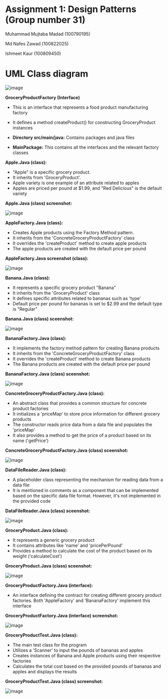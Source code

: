 # Assignment 1: Design Patterns (Group number 31)

Muhammad Mujtaba Madad (100790195)

Md Nafes Zawad (100822025)

Ishmeet Kaur (100809450)

# __UML Class diagram__

![image](https://github.com/Muji90/Assignment-1/assets/145510715/f6b63c56-0aa3-44fd-bc2c-c1634bd9eb09)

__GroceryProductFactory (Interface)__

- This is an interface that represents a food product manufacturing factory
- It defines a method createProduct() for constructing GroceryProduct instances

- __Directory src/main/java:__ Contains packages and java files
   
- __MainPackage:__ This contains all the interfaces and the relevant factory classes
   
__Apple.Java (class):__
- "Apple" is a specific grocery product. 
- It inherits from 'GroceryProduct'. 
- Apple variety is one example of an attribute related to apples 
- Apples are priced per pound at $1.99, and "Red Delicious" is the default variety

__Apple.Java (class) screenshot:__ 

![image](https://github.com/Muji90/Assignment-1/assets/145510715/6717da24-f179-4a6f-8efd-a12953badcb7)

__AppleFactory.Java (class):__
- Creates Apple products using the Factory Method pattern.
- It inherits from the 'ConcreteGroceryProductFactory' class
- It overrides the 'createProduct' method to create apple products
- The apple products are created with the default price per pound

__AppleFactory.Java screenshot (class):__ 

![image](https://github.com/Muji90/Assignment-1/assets/145510715/5cc9bb9d-4bf8-4a7f-bce9-932a300466dc)

__Banana.Java (class):__
- It represents a specific grocery product "Banana"
- It inherits from the 'GroceryProduct' class
- It defines specific attributes related to bananas such as 'type'
- Default price per pound for bananas is set to $2.99 and the default type is "Regular"

__Banana.Java (class) sceenshot:__

![image](https://github.com/Muji90/Assignment-1/assets/145510715/0ec3178d-f78a-40f5-9625-fc099c38fabd)

__BananaFactory.Java (class):__
- It implements the factory method pattern for creating Banana products
- It inherits from the 'ConcreteGroceryProductFactory' class
- It overrides the 'createProduct' method to create Banana products
- The Banana products are created with the default price per pound

__BananaFactory.Java (class) sceenshot:__

![image](https://github.com/Muji90/Assignment-1/assets/145510715/a7a583dc-0fd2-4a91-a61e-f21d69bba4b9)

__ConcreteGroceryProductFactory.Java (class):__

- An abstract class that provides a common structure for concrete product factories
- It initializes a 'priceMap' to store price information for different grocery products
- The constructor reads price data from a data file and populates the 'priceMap'
- It also provides a method to get the price of a product based on its name ('getPrice')

__ConcreteGroceryProductFactory.Java (class) sceenshot:__ 

![image](https://github.com/Muji90/Assignment-1/assets/145510715/3ec786fd-cf2c-4fe6-b233-37c8d25aca20)

__DataFileReader.Java (class):__

- A placeholder class representing the mechanism for reading data from a data file
- It is mentioned in comments as a component that can be implemented based on the specific data file format. However, it's not implemented in the provided code

__DataFileReader.Java (class) sceenshot:__

![image](https://github.com/Muji90/Assignment-1/assets/145510715/14c6a86d-c1d5-4a93-ac96-f49ede022937)

__GroceryProduct.Java (class):__

- It represents a generic grocery product
- It contains attributes like 'name' and 'pricePerPound'
- Provides a method to calculate the cost of the product based on its weight ('calculateCost')

__GroceryProduct.Java (class) sceenshot:__  

![image](https://github.com/Muji90/Assignment-1/assets/145510715/d5a8f9c4-a4da-4070-9944-1fb617d87e52)

__GroceryProductFactory.Java (interface):__

- An interface defining the contract for creating different grocery product factories. Both 'AppleFactory' and 'BananaFactory' implement this interface

__GroceryProductFactory.Java (interface) screenshot:__

![image](https://github.com/Muji90/Assignment-1/assets/145510715/990bdc09-b41a-4660-8935-351d8738c3fd)

__GroceryProductTest.Java (class):__

- The main test class for the program
- Utilizes a 'Scanner' to input the pounds of bananas and apples
- Creates instances of Banana and Apple products using their respective factories
- Calculates the total cost based on the provided pounds of bananas and apples and displays the results

__GroceryProductTest.Java (class) screenshot:__

![image](https://github.com/Muji90/Assignment-1/assets/145510715/d2b2c0f7-64cd-4fc4-8bd3-c4b634ba946b)

